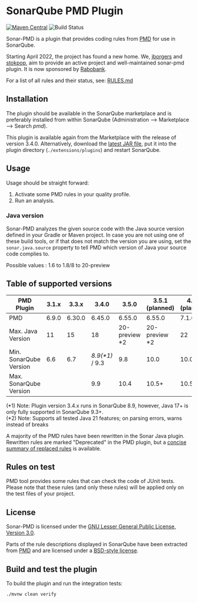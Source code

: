 # SonarQube PMD Plugin 

[![Maven Central](https://maven-badges.herokuapp.com/maven-central/org.sonarsource.pmd/sonar-pmd-plugin/badge.svg)](https://maven-badges.herokuapp.com/maven-central/org.sonarsource.pmd/sonar-pmd-plugin)
![Build Status](https://github.com/jborgers/sonar-pmd/actions/workflows/build.yml/badge.svg)

Sonar-PMD is a plugin that provides coding rules from [PMD](https://pmd.github.io/) for use in SonarQube.

Starting April 2022, the project has found a new home. We, [jborgers](https://github.com/jborgers) and [stokpop](https://github.com/stokpop), 
aim to provide an active project and well-maintained sonar-pmd plugin. It is now sponsored by [Rabobank](https://www.rabobank.com/).

For a list of all rules and their status, see: [RULES.md](https://github.com/jborgers/sonar-pmd/blob/master/docs/RULES.md)

## Installation
The plugin should be available in the SonarQube marketplace and is preferably installed from within SonarQube (Administration -->  Marketplace --> Search _pmd_).

This plugin is available again from the Marketplace with the release of version 3.4.0.
Alternatively, download the [latest JAR file](https://github.com/jborgers/sonar-pmd/releases/latest), put it into the plugin directory (`./extensions/plugins`) and restart SonarQube.

## Usage
Usage should be straight forward:
1. Activate some PMD rules in your quality profile.
2. Run an analysis.

### Java version
Sonar-PMD analyzes the given source code with the Java source version defined in your Gradle or Maven project.
In case you are not using one of these build tools, or if that does not match the version you are using, set the `sonar.java.source` property to tell PMD which version of Java your source code complies to. 

Possible values : 1.6 to 1.8/8 to 20-preview

## Table of supported versions
| PMD Plugin             | 3.1.x | 3.3.x  | 3.4.0           | 3.5.0         | 3.5.1 (planned) | 4.0.0 (planned) |
|------------------------|-------|--------|-----------------|---------------|-----------------|-----------------|
| PMD                    | 6.9.0 | 6.30.0 | 6.45.0          | 6.55.0        | 6.55.0          | 7.1.0           |
| Max. Java Version      | 11    | 15     | 18              | 20-preview *2 | 20-preview *2   | 22              |
| Min. SonarQube Version | 6.6   | 6.7    | _8.9(*1)_ / 9.3 | 9.8           | 10.0            | 10.0            |
| Max. SonarQube Version |       |        | 9.9             | 10.4          | 10.5+           | 10.5+           |

(*1) Note: Plugin version 3.4.x runs in SonarQube 8.9, however, Java 17+ is only fully supported in SonarQube 9.3+.   
(*2) Note: Supports all tested Java 21 features; on parsing errors, warns instead of breaks 

A majority of the PMD rules have been rewritten in the Sonar Java plugin. Rewritten rules are marked "Deprecated" in the PMD plugin, but a [concise summary of replaced rules](http://dist.sonarsource.com/reports/coverage/pmd.html) is available.

## Rules on test
PMD tool provides some rules that can check the code of JUnit tests. Please note that these rules (and only these rules) will be applied only on the test files of your project.

## License
Sonar-PMD is licensed under the [GNU Lesser General Public License, Version 3.0](https://github.com/jborgers/sonar-pmd/blob/master/LICENSE.md).

Parts of the rule descriptions displayed in SonarQube have been extracted from [PMD](https://pmd.github.io/) and are licensed under a [BSD-style license](https://github.com/pmd/pmd/blob/master/LICENSE).  

## Build and test the plugin
To build the plugin and run the integration tests:

    ./mvnw clean verify
   
